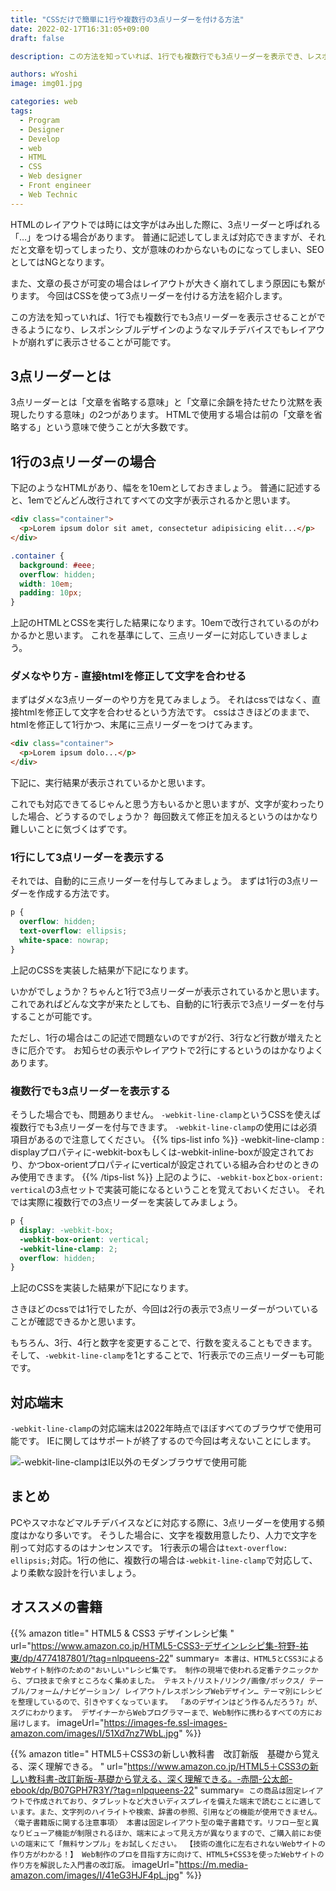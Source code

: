 ```yaml
---
title: "CSSだけで簡単に1行や複数行の3点リーダーを付ける方法"
date: 2022-02-17T16:31:05+09:00
draft: false

description: この方法を知っていれば、1行でも複数行でも3点リーダーを表示でき、レスポンシブルデザインのようなマルチデバイスでもレイアウトが崩れずに表示可能です

authors: wYoshi
image: img01.jpg

categories: web
tags:
  - Program
  - Designer
  - Develop
  - web
  - HTML
  - CSS
  - Web designer
  - Front engineer
  - Web Technic
---
```

HTMLのレイアウトでは時には文字がはみ出した際に、3点リーダーと呼ばれる「…」をつける場合があります。
普通に記述してしまえば対応できますが、それだと文章を切ってしまったり、文が意味のわからないものになってしまい、SEOとしてはNGとなります。

また、文章の長さが可変の場合はレイアウトが大きく崩れてしまう原因にも繋がります。
今回はCSSを使って3点リーダーを付ける方法を紹介します。

この方法を知っていれば、1行でも複数行でも3点リーダーを表示させることができるようになり、レスポンシブルデザインのようなマルチデバイスでもレイアウトが崩れずに表示させることが可能です。

## 3点リーダーとは
3点リーダーとは「文章を省略する意味」と「文章に余韻を持たせたり沈黙を表現したりする意味」の2つがあります。
HTMLで使用する場合は前の「文章を省略する」という意味で使うことが大多数です。

## 1行の3点リーダーの場合
下記のようなHTMLがあり、幅をを10emとしておきましょう。
普通に記述すると、1emでどんどん改行されてすべての文字が表示されるかと思います。
```html
<div class="container">
  <p>Lorem ipsum dolor sit amet, consectetur adipisicing elit...</p>
</div>
```
```css
.container {
  background: #eee;
  overflow: hidden;
  width: 10em;
  padding: 10px;
}
```
上記のHTMLとCSSを実行した結果になります。10emで改行されているのがわかるかと思います。
これを基準にして、三点リーダーに対応していきましょう。
<script async src="//jsfiddle.net/wyoshi/xgoj82nr/3/embed/result,html,css/"></script>

### ダメなやり方 - 直接htmlを修正して文字を合わせる
まずはダメな3点リーダーのやり方を見てみましょう。
それはcssではなく、直接htmlを修正して文字を合わせるという方法です。
cssはさきほどのままで、htmlを修正して1行かつ、末尾に三点リーダーをつけてみます。
```html
<div class="container">
  <p>Lorem ipsum dolo...</p>
</div>
```
下記に、実行結果が表示されているかと思います。
<script async src="//jsfiddle.net/wyoshi/xgoj82nr/8/embed/result,html,css/"></script>
これでも対応できてるじゃんと思う方もいるかと思いますが、文字が変わったりした場合、どうするのでしょうか？
毎回数えて修正を加えるというのはかなり難しいことに気づくはずです。

### 1行にして3点リーダーを表示する
それでは、自動的に三点リーダーを付与してみましょう。
まずは1行の3点リーダーを作成する方法です。
```css
p {
  overflow: hidden;
  text-overflow: ellipsis;
  white-space: nowrap;
}
```
上記のCSSを実装した結果が下記になります。
<script async src="//jsfiddle.net/wyoshi/xgoj82nr/10/embed/result,html,css/"></script>
いかがでしょうか？ちゃんと1行で3点リーダーが表示されているかと思います。
これであればどんな文字が来たとしても、自動的に1行表示で3点リーダーを付与することが可能です。

ただし、1行の場合はこの記述で問題ないのですが2行、3行など行数が増えたときに厄介です。
お知らせの表示やレイアウトで2行にするというのはかなりよくあります。

### 複数行でも3点リーダーを表示する
そうした場合でも、問題ありません。
```-webkit-line-clamp```というCSSを使えば複数行でも3点リーダーを付与できます。
```-webkit-line-clamp```の使用には必須項目があるので注意してください。
{{% tips-list info %}}
-webkit-line-clamp
: displayプロパティに-webkit-boxもしくは-webkit-inline-boxが設定されており、かつbox-orientプロパティにverticalが設定されている組み合わせのときのみ使用できます。
{{% /tips-list %}}
上記のように、```-webkit-box```と```box-orient: vertical```の3点セットで実装可能になるということを覚えておいください。
それでは実際に複数行での3点リーダーを実装してみましょう。
```css
p {
  display: -webkit-box;
  -webkit-box-orient: vertical;
  -webkit-line-clamp: 2;
  overflow: hidden;
}
```
上記のCSSを実装した結果が下記になります。
<script async src="//jsfiddle.net/wyoshi/xgoj82nr/24/embed/result,html,css/"></script>
さきほどのcssでは1行でしたが、今回は2行の表示で3点リーダーがついていることが確認できるかと思います。

もちろん、3行、4行と数字を変更することで、行数を変えることもできます。
そして、```-webkit-line-clamp```を1とすることで、1行表示での三点リーダーも可能です。

## 対応端末
```-webkit-line-clamp```の対応端末は2022年時点でほぼすべてのブラウザで使用可能です。
IEに関してはサポートが終了するので今回は考えないことにします。

![-webkit-line-clampはIE以外のモダンブラウザで使用可能](img01.jpg)

## まとめ
PCやスマホなどマルチデバイスなどに対応する際に、3点リーダーを使用する頻度はかなり多いです。
そうした場合に、文字を複数用意したり、人力で文字を削って対応するのはナンセンスです。
1行表示の場合は```text-overflow: ellipsis;```対応。1行の他に、複数行の場合は```-webkit-line-clamp```で対応して、より柔軟な設計を行いましょう。

## オススメの書籍
{{% amazon title=" HTML5 & CSS3 デザインレシピ集 " url="https://www.amazon.co.jp/HTML5-CSS3-デザインレシピ集-狩野-祐東/dp/4774187801/?tag=nlpqueens-22" summary=` 本書は、HTML5とCSS3によるWebサイト制作のための"おいしい"レシピ集です。 制作の現場で使われる定番テクニックから、プロ技まで余すところなく集めました。 テキスト/リスト/リンク/画像/ボックス/ テーブル/フォーム/ナビゲーション/ レイアウト/レスポンシブWebデザイン… テーマ別にレシピを整理しているので、引きやすくなっています。 「あのデザインはどう作るんだろう?」が、スグにわかります。 デザイナーからWebプログラマーまで、Web制作に携わるすべての方にお届けします。` imageUrl="https://images-fe.ssl-images-amazon.com/images/I/51Xd7nz7WbL.jpg" %}}

{{% amazon title=" HTML5＋CSS3の新しい教科書　改訂新版　基礎から覚える、深く理解できる。 " url="https://www.amazon.co.jp/HTML5＋CSS3の新しい教科書-改訂新版-基礎から覚える、深く理解できる。-赤間-公太郎-ebook/dp/B07GPH7R3Y/?tag=nlpqueens-22" summary=` この商品は固定レイアウトで作成されており、タブレットなど大きいディスプレイを備えた端末で読むことに適しています。また、文字列のハイライトや検索、辞書の参照、引用などの機能が使用できません。 〈電子書籍版に関する注意事項〉 本書は固定レイアウト型の電子書籍です。リフロー型と異なりビューア機能が制限されるほか、端末によって見え方が異なりますので、ご購入前にお使いの端末にて「無料サンプル」をお試しください。 【技術の進化に左右されないWebサイトの作り方がわかる！】 Web制作のプロを目指す方に向けて、HTML5+CSS3を使ったWebサイトの作り方を解説した入門書の改訂版。` imageUrl="https://m.media-amazon.com/images/I/41eG3HJF4pL.jpg" %}}